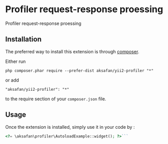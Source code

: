Profiler request-response proessing
===================================
Profiler request-response proessing

Installation
------------

The preferred way to install this extension is through [composer](http://getcomposer.org/download/).

Either run

```
php composer.phar require --prefer-dist aksafan/yii2-profiler "*"
```

or add

```
"aksafan/yii2-profiler": "*"
```

to the require section of your `composer.json` file.


Usage
-----

Once the extension is installed, simply use it in your code by  :

```php
<?= \aksafan\profiler\AutoloadExample::widget(); ?>```